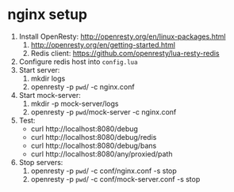 nginx setup
===========

1. Install OpenResty: http://openresty.org/en/linux-packages.html
	1. http://openresty.org/en/getting-started.html
	1. Redis client: https://github.com/openresty/lua-resty-redis
1. Configure redis host into `config.lua`
1. Start server: 
	1. mkdir logs
	1. openresty -p `pwd`/ -c nginx.conf
1. Start mock-server: 
	1. mkdir -p mock-server/logs
	1. openresty -p `pwd`/mock-server -c nginx.conf
1. Test: 
	* curl http://localhost:8080/debug
	* curl http://localhost:8080/debug/redis
	* curl http://localhost:8080/debug/bans
	* curl http://localhost:8080/any/proxied/path
1. Stop servers: 
	1. openresty -p `pwd`/ -c conf/nginx.conf -s stop
	1. openresty -p `pwd`/ -c conf/mock-server.conf -s stop